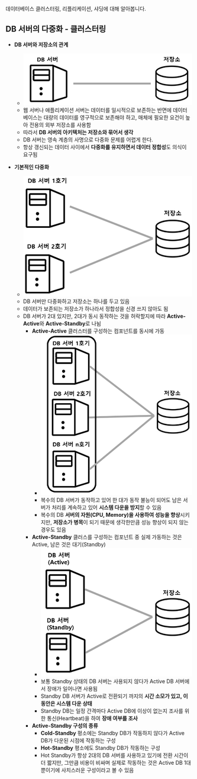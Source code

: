 데이터베이스 클러스터링, 리플리케이션, 샤딩에 대해 알아봅니다.

## DB 서버의 다중화 - 클러스터링
- **DB 서버와 저장소의 관계**
  - ![img.png](images/DB서버_저장소.png)
  - 웹 서버나 애플리케이션 서버는 데이터를 일시적으로 보존하는 반면에 데이터베이스는 대량의 데이터를 영구적으로 보존해야 하고, 매체에 필요한 요건이 높아 전용의 외부 저장소를 사용함
  - 따라서 **DB 서버의 아키텍처는 저장소와 묶어서 생각**
  - DB 서버는 영속 계층의 사명으로 다중화 문제를 어렵게 한다.
  - 항상 갱신되는 데이터 사이에서 **다중화를 유지하면서 데이터 정합성**도 의식이 요구됨 
  

- **기본적인 다중화**
  - ![img_2.png](images/기본_다중화.png)
  - DB 서버만 다중화하고 저장소는 하나를 두고 있음
  - 데이터가 보존되는 저장소가 하나라서 정합성을 신경 쓰지 않아도 됨
  - DB 서버가 2대 있지만, 2대가 동시 동작하는 것을 허락할지에 따라 **Active-Active**와 **Active-Standby**로 나뉨
    - **Active-Active** 클러스터를 구성하는 컴포넌트를 동시에 가동
      - ![img_1.png](images/active-active.png)
      - 복수의 DB 서버가 동작하고 있어 한 대가 동작 불능이 되어도 남은 서버가 처리를 계속하고 있어 **시스템 다운을 방지**할 수 있음
      - 복수의 DB **서버의 자원(CPU, Memory)을 사용하여 성능을 향상**시키지만, **저장소가 병목**이 되기 때문에 생각한만큼 성능 향상이 되지 않는 경우도 있음  
    - **Active-Standby** 클러스를 구성하는 컴포넌트 중 실제 가동하는 것은 Active, 남은 것은 대기(Standby)
      - ![img_3.png](images/active-standby.png)
      - 보통 Standby 상태의 DB 서버는 사용되지 않다가 Active DB 서버에서 장애가 일어나면 사용됨
      - Standby DB 서버가 Active로 전환되기 까지의 **시간 소모가 있고, 이동안은 시스템 다운 상태**
      - Standby DB는 일정 간격마다 Active DB에 이상이 없는지 조사를 위한 통신(Heartbeat)을 하여 **장애 여부를 조사**
    - **Active-Standby 구성의 종류**
      - **Cold-Standby** 평소에는 Standby DB가 작동하지 않다가 Active DB가 다운된 시점에 작동하는 구성
      - **Hot-Standby** 평소에도 Standby DB가 작동하는 구성
      - Hot Standby가 항상 2대의 DB 서버를 사용하고 있기에 전환 시간이 더 짧지만, 그만큼 비용이 비싸며 실제로 작동하는 것은 Active DB 1대 뿐이기에 사치스러운 구성이라고 볼 수 있음
       
  